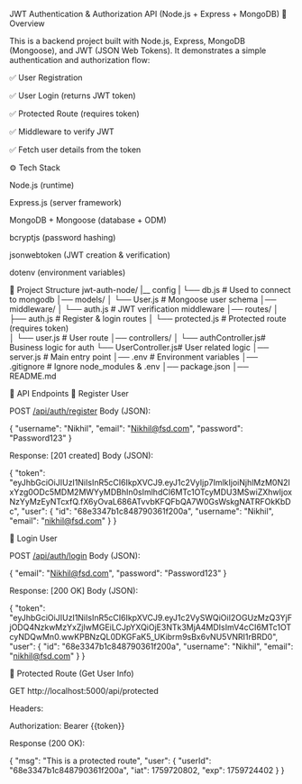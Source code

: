 JWT Authentication & Authorization API (Node.js + Express + MongoDB)
📌 Overview

This is a backend project built with Node.js, Express, MongoDB (Mongoose), and JWT (JSON Web Tokens).
It demonstrates a simple authentication and authorization flow:

✅ User Registration

✅ User Login (returns JWT token)

✅ Protected Route (requires token)

✅ Middleware to verify JWT

✅ Fetch user details from the token

⚙️ Tech Stack

Node.js (runtime)

Express.js (server framework)

MongoDB + Mongoose (database + ODM)

bcryptjs (password hashing)

jsonwebtoken (JWT creation & verification)

dotenv (environment variables)


📂 Project Structure
jwt-auth-node/
|__ config
|   └── db.js            # Used to connect to mongodb
│── models/
│   └── User.js          # Mongoose user schema
│── middleware/
│   └── auth.js          # JWT verification middleware
│── routes/
│   ├── auth.js          # Register & login routes
│   └── protected.js     # Protected route (requires token)      
│   └── user.js          # User route
│── controllers/
│   └── authController.js# Business logic for auth
    └── UserController.js# User related logic 
│── server.js            # Main entry point
│── .env                 # Environment variables
│── .gitignore           # Ignore node_modules & .env
│── package.json
│── README.md

📌 API Endpoints
🔹 Register User

POST [/api/auth/register](http://localhost:5000/api/auth/register)
Body (JSON):

{
    "username": "Nikhil",
    "email": "Nikhil@fsd.com",
    "password": "Password123"
}


Response: [201 created]
Body (JSON):

{
    "token": "eyJhbGciOiJIUzI1NiIsInR5cCI6IkpXVCJ9.eyJ1c2VyIjp7ImlkIjoiNjhlMzM0N2IxYzg0ODc5MDM2MWYyMDBhIn0sImlhdCI6MTc1OTcyMDU3MSwiZXhwIjoxNzYyMzEyNTcxfQ.fX6yOvaL686ATvvbKFQFbQA7W0GsWskgNATRFOkKbDc",
    "user": {
        "id": "68e3347b1c848790361f200a",
        "username": "Nikhil",
        "email": "nikhil@fsd.com"
    }
}

🔹 Login User

POST [/api/auth/login](http://localhost:5000/api/auth/login)
Body (JSON):

{
    "email": "Nikhil@fsd.com",
    "password": "Password123"
}


Response: [200 OK]
Body (JSON):

{
    "token": "eyJhbGciOiJIUzI1NiIsInR5cCI6IkpXVCJ9.eyJ1c2VySWQiOiI2OGUzMzQ3YjFjODQ4NzkwMzYxZjIwMGEiLCJpYXQiOjE3NTk3MjA4MDIsImV4cCI6MTc1OTcyNDQwMn0.wwKPBNzQL0DKGFaK5_UKibrm9sBx6vNU5VNRI1rBRD0",
    "user": {
        "id": "68e3347b1c848790361f200a",
        "username": "Nikhil",
        "email": "nikhil@fsd.com"
    }
}

🔹 Protected Route (Get User Info)

GET http://localhost:5000/api/protected

Headers:

Authorization: Bearer {{token}}


Response (200 OK):

{
    "msg": "This is a protected route",
    "user": {
        "userId": "68e3347b1c848790361f200a",
        "iat": 1759720802,
        "exp": 1759724402
    }
}
